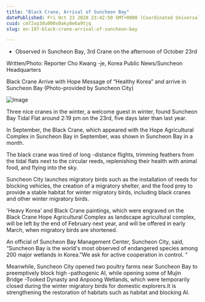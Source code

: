 ```yaml
---
title: "Black Crane, Arrival of Suncheon Bay"
datePublished: Fri Oct 23 2020 23:42:50 GMT+0000 (Coordinated Universal Time)
cuid: cm72vp3du000x0aky8e6a9tjq
slug: en-197-black-crane-arrival-of-suncheon-bay

---
```



- Observed in Suncheon Bay, 3rd Crane on the afternoon of October 23rd

Written/Photo: Reporter Cho Kwang -je, Korea Public News/Suncheon Headquarters

Black Crane Arrive with Hope Message of “Healthy Korea” and arrive in Suncheon Bay (Photo-provided by Suncheon City)

![Image](https://cdn.hashnode.com/res/hashnode/image/upload/v1739423256137/7dfb4148-76dd-4b37-af34-e27efbd69af9.jpeg)

Three nice cranes in the winter, a welcome guest in winter, found Suncheon Bay Tidal Flat around 2:19 pm on the 23rd, five days later than last year.

In September, the Black Crane, which appeared with the Hope Agricultural Complex in Suncheon Bay in September, was shown in Suncheon Bay in a month.

The black crane was tired of long -distance flights, trimming feathers from the tidal flats next to the circular reeds, replenishing their health with animal food, and flying into the sky.

Suncheon City launches migratory birds such as the installation of reeds for blocking vehicles, the creation of a migratory shelter, and the food prey to provide a stable habitat for winter migratory birds, including black cranes and other winter migratory birds.

'Heavy Korea' and Black Crane paintings, which were engraved on the Black Crane Hope Agricultural Complex as landscape agricultural complex, will be left by the end of February next year, and will be offered in early March, when migratory birds are shortened.

An official of Suncheon Bay Management Center, Suncheon City, said, “Suncheon Bay is the world's most observed of endangered species among 200 major wetlands in Korea.”We ask for active cooperation in control. ”

Meanwhile, Suncheon City opened two poultry farms near Suncheon Bay to preemptively block high -pathogenic AI, while opening some of Mujin Bridge -Tooked Dynasty and Anpoong Wetlands, which were temporarily closed during the winter migratory birds for domestic explorers.It is strengthening the restoration of habitats such as habitat and blocking AI.